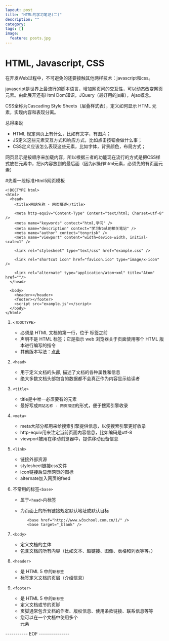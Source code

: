 ```yaml
---
layout: post
title: "HTML的学习笔记(二)"
description: ""
category: 
tags: []
image:
  feature: posts.jpg
---
```


# HTML, Javascript, CSS

在开发Web过程中，不可避免的还要接触其他两样技术：javascript和css。

javascript是世界上最流行的脚本语言，增加网页间的交互性，可以动态改变网页元素。由此展开还有Html Dom知识，JQuery（最好用的js库），Ajax概念。

CSS全称为Cascading Style Sheets（层叠样式表），定义如何显示 HTML 元素，实现内容和表现分离。

总得来说

- HTML 规定网页上有什么，比如有文字，有图片；
- JS定义这些元素交互方式和响应方式，比如点击按钮会做什么事；
- CSS定义应该怎么表现这些元素，比如字体，背景颜色，布局方式；

网页显示是按顺序来加载内容，所以根据三者的功能现在流行的方式是把CSS样式放在<head>元素中，把js内容放到<body>的最后面（因为js操作html元素，必须先的有页面元素）

<!--break-->

#先看一段标准Html5网页模板

    <!DOCTYPE html>
    <html>
      <head>
        <title>网站名称 - 网页描述</title>
          
        <meta http-equiv="Content-Type" Content="text/html; Charset=utf-8" />
        <meta name="keywords" contect="html,学习" />
        <meta name="description" contect="学习html的相关笔记" />
        <meta name="author" contect="tonyrisk" />
        <meta name="viewport" content="width=device-width, initial-scale=1" />
          
        <link rel="stylesheet" type="text/css" href="example.css" />
          
        <link rel="shortcut icon" href="favicon.ico" type="image/x-icon" />
          
        <link rel="alternate" type="application/atom+xml" title="Atom" href=""/>
      </head>
      
      <body>
        <header></header>
        <footer></footer>
        <script src="example.js"></script>
      </body>
    </html>

1. `<!DOCTYPE>`
   - <!DOCTYPE>必须是 HTML 文档的第一行，位于 <html> 标签之前
   - <!DOCTYPE> 声明不是 HTML 标签；它是指示 web 浏览器关于页面使用哪个 HTML 版本进行编写的指令
   - 其他版本写法：[点此](http://www.w3school.com.cn/tags/tag_doctype.asp)

2. `<head>`
   - 用于定义文档的头部, 描述了文档的各种属性和信息
   - 绝大多数文档头部包含的数据都不会真正作为内容显示给读者

3. `<title>`
   - title是<head>中唯一必须要有的元素
   - 最好写成`网站名称 - 网页描述`的形式，便于搜索引擎收录

4. `<meta>`
   - meta大部分都用来给搜索引擎提供信息，以便搜索引擎更好收录
   - http-equiv用来注定当前页面内容信息，比如编码是utf-8
   - viewport被用在移动浏览器中，提供移动设备信息

5. `<link>`
   - 链接外部资源
   - stylesheet链接css文件
   - icon链接后显示网页的图标
   - alternate加入网页的feed

6. 不常用的标签`<base>`
   - 属于`<head>`内标签
   - 为页面上的所有链接规定默认地址或默认目标
   
            <base href="http://www.w3school.com.cn/i/" />
            <base target="_blank" />

7. `<body>`
   - 定义文档的主体
   - 包含文档的所有内容（比如文本、超链接、图像、表格和列表等等。）

8. `<header>`
   - 是 HTML 5 中的`新标签`
   - 标签定义文档的页眉（介绍信息）

9. `<footer>`
   - 是 HTML 5 中的`新标签`
   - 定义文档或节的页脚
   - 页脚通常包含文档的作者、版权信息、使用条款链接、联系信息等等
   - 您可以在一个文档中使用多个 <footer> 元素


----------- EOF ---------------
